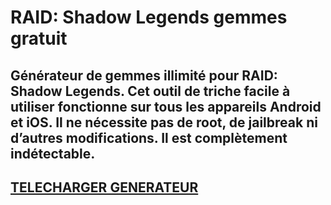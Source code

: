 # RAID: Shadow Legends gemmes gratuit
## Générateur de gemmes illimité pour RAID: Shadow Legends. Cet outil de triche facile à utiliser fonctionne sur tous les appareils Android et iOS. Il ne nécessite pas de root, de jailbreak ni d’autres modifications. Il est complètement indétectable.

## [TELECHARGER GENERATEUR](https://cosmicfiles.info/cl/i/7d2evg)


